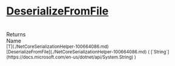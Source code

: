 # [DeserializeFromFile](./NetCoreSerializationHelper-100664086.md)


<br>
Returns<img width=542/>Name
<br>
<sub>[T](./NetCoreSerializationHelper-100664086.md)</sub><img width=500/><sub>[DeserializeFromFile](./NetCoreSerializationHelper-100664086.md) ( [`String`](https://docs.microsoft.com/en-us/dotnet/api/System.String) )</sub><br>


